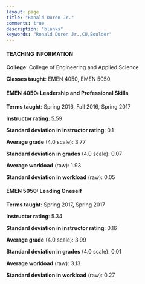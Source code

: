 ```yaml
---
layout: page
title: "Ronald Duren Jr." 
comments: true
description: "blanks"
keywords: "Ronald Duren Jr.,CU,Boulder"
---
```

<head>
<script src="https://ajax.googleapis.com/ajax/libs/jquery/2.1.3/jquery.min.js"></script>
<script src="https://dl.dropboxusercontent.com/s/pc42nxpaw1ea4o9/highcharts.js?dl=0"></script>
<!-- <script src="../assets/js/highcharts.js"></script> -->
<style type="text/css">@font-face {
	font-family: "Bebas Neue";
	src: url(https://www.filehosting.org/file/details/544349/BebasNeue Regular.otf) format("opentype");
	}
	h1.Bebas { 
		font-family: "Bebas Neue", Verdana, Tahoma;
	}
</style>
</head>
	   
#### TEACHING INFORMATION

**College**: College of Engineering and Applied Science

**Classes taught**: EMEN 4050, EMEN 5050

#### EMEN 4050: Leadership and Professional Skills

**Terms taught**: Spring 2016, Fall 2016, Spring 2017

**Instructor rating**: 5.59

**Standard deviation in instructor rating**: 0.1

**Average grade** (4.0 scale): 3.77

**Standard deviation in grades** (4.0 scale): 0.07

**Average workload** (raw): 1.93

**Standard deviation in workload** (raw): 0.05

#### EMEN 5050: Leading Oneself

**Terms taught**: Spring 2017, Spring 2017

**Instructor rating**: 5.34

**Standard deviation in instructor rating**: 0.16

**Average grade** (4.0 scale): 3.99

**Standard deviation in grades** (4.0 scale): 0.01

**Average workload** (raw): 3.13

**Standard deviation in workload** (raw): 0.27

